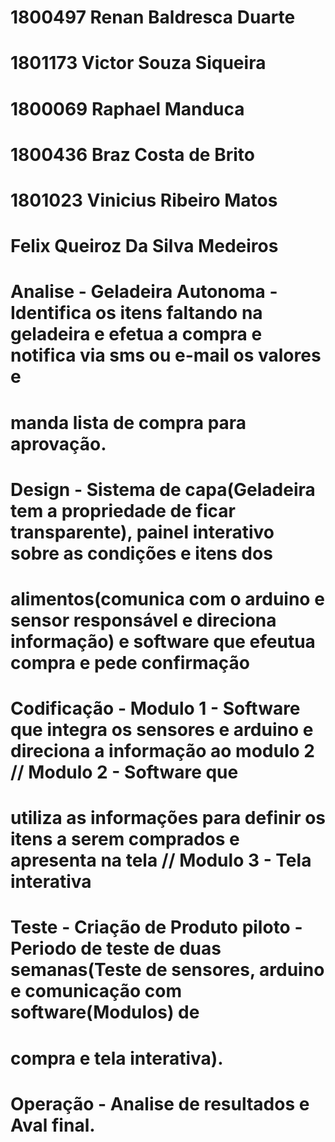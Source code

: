 # 1800497 Renan Baldresca Duarte
# 1801173 Victor Souza Siqueira
# 1800069 Raphael Manduca
# 1800436 Braz Costa de Brito
# 1801023 Vinicius Ribeiro Matos
# Felix Queiroz Da Silva Medeiros

# Analise - Geladeira Autonoma - Identifica os itens faltando na geladeira e efetua a compra e notifica via sms ou e-mail os valores e
# manda lista de compra para aprovação.




# Design - Sistema de capa(Geladeira tem a propriedade de ficar transparente), painel interativo sobre as condições e itens dos
# alimentos(comunica com o arduino e sensor responsável e direciona informação)  e software que efeutua compra e pede confirmação




# Codificação - Modulo 1 - Software que integra os sensores e arduino e direciona a informação ao modulo 2 // Modulo 2 - Software que 
# utiliza as informações para definir os itens a serem comprados e apresenta na tela // Modulo 3 - Tela interativa



# Teste - Criação de Produto piloto - Periodo de teste de duas semanas(Teste de sensores, arduino e comunicação com software(Modulos) de
# compra e tela interativa).




# Operação - Analise de resultados e Aval final.



